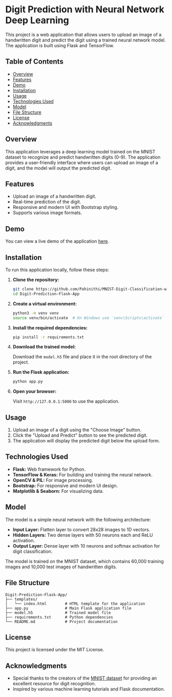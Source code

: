 # Digit Prediction with Neural Network Deep Learning

This project is a web application that allows users to upload an image of a handwritten digit and predict the digit using a trained neural network model. The application is built using Flask and TensorFlow.

## Table of Contents

- [Overview](#overview)
- [Features](#features)
- [Demo](#demo)
- [Installation](#installation)
- [Usage](#usage)
- [Technologies Used](#technologies-used)
- [Model](#model)
- [File Structure](#file-structure)
- [License](#license)
- [Acknowledgments](#acknowledgments)

## Overview

This application leverages a deep learning model trained on the MNIST dataset to recognize and predict handwritten digits (0-9). The application provides a user-friendly interface where users can upload an image of a digit, and the model will output the predicted digit.

## Features

- Upload an image of a handwritten digit.
- Real-time prediction of the digit.
- Responsive and modern UI with Bootstrap styling.
- Supports various image formats.

## Demo

You can view a live demo of the application [here](#).

## Installation

To run this application locally, follow these steps:

1. **Clone the repository:**

   ```bash
   git clone https://github.com/Pahinithi/MNIST-Digit-Classification-with-Neural-Network-Deep-Learning
   cd Digit-Prediction-Flask-App
   ```

2. **Create a virtual environment:**

   ```bash
   python3 -m venv venv
   source venv/bin/activate  # On Windows use `venv\Scripts\activate`
   ```

3. **Install the required dependencies:**

   ```bash
   pip install -r requirements.txt
   ```

4. **Download the trained model:**

   Download the `model.h5` file and place it in the root directory of the project.

5. **Run the Flask application:**

   ```bash
   python app.py
   ```

6. **Open your browser:**

   Visit `http://127.0.0.1:5000` to use the application.

## Usage

1. Upload an image of a digit using the "Choose Image" button.
2. Click the "Upload and Predict" button to see the predicted digit.
3. The application will display the predicted digit below the upload form.

## Technologies Used

- **Flask:** Web framework for Python.
- **TensorFlow & Keras:** For building and training the neural network.
- **OpenCV & PIL:** For image processing.
- **Bootstrap:** For responsive and modern UI design.
- **Matplotlib & Seaborn:** For visualizing data.

## Model

The model is a simple neural network with the following architecture:

- **Input Layer:** Flatten layer to convert 28x28 images to 1D vectors.
- **Hidden Layers:** Two dense layers with 50 neurons each and ReLU activation.
- **Output Layer:** Dense layer with 10 neurons and softmax activation for digit classification.

The model is trained on the MNIST dataset, which contains 60,000 training images and 10,000 test images of handwritten digits.

## File Structure

```
Digit-Prediction-Flask-App/
├── templates/
│   └── index.html        # HTML template for the application
├── app.py                # Main Flask application file
├── model.h5              # Trained model file
├── requirements.txt      # Python dependencies
└── README.md             # Project documentation
```

## License

This project is licensed under the MIT License. 

## Acknowledgments

- Special thanks to the creators of the [MNIST dataset](http://yann.lecun.com/exdb/mnist/) for providing an excellent resource for digit recognition.
- Inspired by various machine learning tutorials and Flask documentation.
